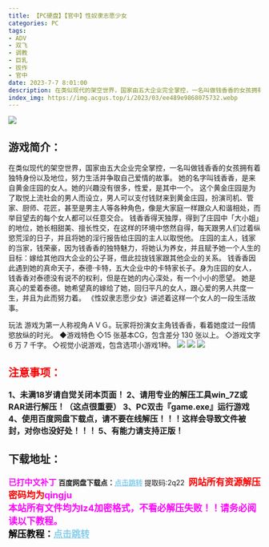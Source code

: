 ```yaml
---
title: 【PC硬盘】【官中】性奴隶志愿少女
categories: PC
tags:
- ADV
- 双飞
- 调教
- 巨乳
- 拔作
- 官中
date: 2023-7-7 8:01:00
description: 在类似现代的架空世界，国家由五大企业完全掌控，一名叫做钱香香的女孩拥有着独特身份以及地位，努力生活并争取自己爱情的故事。
index_img: https://img.acgus.top/i/2023/03/ee489e9868075732.webp
---
```

![](https://img.acgus.top/i/2023/03/ee489e9868075732.webp)
## 游戏简介：
在类似现代的架空世界，国家由五大企业完全掌控，一名叫做钱香香的女孩拥有着独特身份以及地位，努力生活并争取自己爱情的故事。
她的名字叫钱香香，是来自黄金庄园的女人。她的兴趣没有很多，性爱，是其中一个。
这个黄金庄园是为了取悦上流社会的男人而设立，男人可以支付钱财来到黄金庄园，扮演司机、管家、厨师、花匠，甚至是男主人等各种角色，像是大家庭一样跟众人和谐相处，而举目望去的每个女人都可以任意交合。
钱香香得天独厚，得到了庄园中「大小姐」的地位，她长相甜美、擅长性交，在这样的环境中悠然自得，每天跟男人们过着纵慾荒淫的日子，并且将她的淫行报告给庄园的主人以取悦他。
庄园的主人，钱家的当家，钱荣豪，因为钱香香的独特魅力，将她认为养女，并且赋予她一个人生的目标：嫁给其他四大企业的公子哥，借此拉拢钱家跟其他企业的关系。
钱香香因此遇到她的真命天子，泰德‧卡特，五大企业中的卡特家长子。身为庄园的女人，钱香香对泰德没有说不的权利，但是在她的内心深处，有一个小小的愿望。
她是真心的爱着泰德。她希望真的嫁给了她，回归平凡的女人，跟心爱的男人共度一生，并且为此而努力着。
《性奴隶志愿少女》讲述着这样一个女人的一段生活故事。

玩法
游戏为第一人称视角ＡＶＧ。玩家将扮演女主角钱香香，看着她度过一段情慾放纵的时光。
◆游戏特色
◇15 张基本CG，包含差分 130 张以上。
◇游戏文字 6 万 7 千字。
◇视觉小说游戏，包含选项小游戏1种。
![](https://img.acgus.top/i/2023/03/556c61fe17075741.webp)
![](https://img.acgus.top/i/2023/03/eddf0add39075738.webp)
![](https://img.acgus.top/i/2023/03/9697cc7577075735.webp)





## <font color=#FF0000 >注意事项：</font>
<font size=3><b>1、未满18岁请自觉关闭本页面！
2、请用专业的解压工具win_7Z或RAR进行解压！（这点很重要）
3、PC双击『game.exe』运行游戏
4、使用百度网盘下载点，请不要在线解压！！！这样会导致文件被封，对你也没好处！！！
5、有能力请支持正版！</b></font>

## 下载地址：
<font color=#FF00FF size=3><b>已打中文补丁</b></font>
<b>百度网盘下载点：</b><a href="https://pan.baidu.com/s/1HSyJpZJeqMlsj5TN2mPUvw?pwd=2q22" style="color: #87CEEB;"><b>点击跳转</b></a> 提取码:2q22
<a style="padding: 0" href="https://post.qingju.org/AD/"><img style="max-width:100%" src="https://img.acgus.top/i/2024/07/478f689b8021d8d499ab43d21acf137a.gif" alt=""></a>
<b><font color=#FF0000 size=4>网站所有资源解压密码均为</b></font><b><font color=#FF00FF size=4>qingju</font><font color=#FF0000 ></font></b><br><b><font color=#FF00FF size=4>本站所有文件均为lz4加密格式，不看必解压失败！！请务必阅读以下教程。</b></font><br><b><font color=#000 size=4>解压教程：</b><a href="https://post.qingju.org/tutorial/000/" style="color: #87CEEB;"><b>点击跳转</b></a>